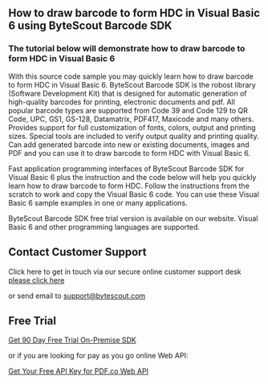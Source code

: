 ## How to draw barcode to form HDC in Visual Basic 6 using ByteScout Barcode SDK

### The tutorial below will demonstrate how to draw barcode to form HDC in Visual Basic 6

With this source code sample you may quickly learn how to draw barcode to form HDC in Visual Basic 6. ByteScout Barcode SDK is the robost library (Software Development Kit) that is designed for automatic generation of high-quality barcodes for printing, electronic documents and pdf. All popular barcode types are supported from Code 39 and Code 129 to QR Code, UPC, GS1, GS-128, Datamatrix, PDF417, Maxicode and many others. Provides support for full customization of fonts, colors, output and printing sizes. Special tools are included to verify output quality and printing quality. Can add generated barcode into new or existing documents, images and PDF and you can use it to draw barcode to form HDC with Visual Basic 6.

Fast application programming interfaces of ByteScout Barcode SDK for Visual Basic 6 plus the instruction and the code below will help you quickly learn how to draw barcode to form HDC. Follow the instructions from the scratch to work and copy the Visual Basic 6 code. You can use these Visual Basic 6 sample examples in one or many applications.

ByteScout Barcode SDK free trial version is available on our website. Visual Basic 6 and other programming languages are supported.

## Contact Customer Support

Click here to get in touch via our secure online customer support desk [please click here](https://bytescout.zendesk.com/hc/en-us/requests/new?subject=ByteScout%20Barcode%20SDK%20Question)

or send email to [support@bytescout.com](mailto:support@bytescout.com?subject=ByteScout%20Barcode%20SDK%20Question) 

## Free Trial

[Get 90 Day Free Trial On-Premise SDK](https://bytescout.com/download/web-installer?utm_source=github-readme)

or if you are looking for pay as you go online Web API:

[Get Your Free API Key for PDF.co Web API](https://pdf.co/documentation/api?utm_source=github-readme)